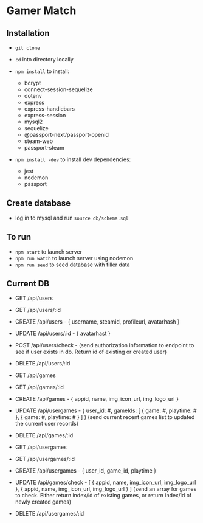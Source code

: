 # Gamer Match

## Installation

- `git clone`
- `cd` into directory locally
- `npm install` to install:

  - bcrypt
  - connect-session-sequelize
  - dotenv
  - express
  - express-handlebars
  - express-session
  - mysql2
  - sequelize
  - @passport-next/passport-openid
  - steam-web
  - passport-steam

- `npm install -dev` to install dev dependencies:
  - jest
  - nodemon
  - passport

## Create database

- log in to mysql and run `source db/schema.sql`

## To run

- `npm start` to launch server
- `npm run watch` to launch server using nodemon
- `npm run seed` to seed database with filler data

## Current DB

- GET /api/users
- GET /api/users/:id
- CREATE /api/users - { username, steamid, profileurl, avatarhash }
- UPDATE /api/users/:id - { avatarhast }
- POST /api/users/check - (send authorization information to endpoint to see if user exists in db. Return id of existing or created user)
- DELETE /api/users/:id

- GET /api/games
- GET /api/games/:id
- CREATE /api/games - { appid, name, img_icon_url, img_logo_url }
- UPDATE /api/usergames - { user_id: #, gameIds: [ { game: #, playtime: # }, { game: #, playtime: # } ] ) (send current recent games list to updated the current user records)
- DELETE /api/games/:id

- GET /api/usergames
- GET /api/usergames/:id
- CREATE /api/usergames - { user_id, game_id, playtime }
- UPDATE /api/games/check - [ { appid, name, img_icon_url, img_logo_url }, { appid, name, img_icon_url, img_logo_url } ] (send an array for games to check. Either return index/id of existing games, or return index/id of newly created games)
- DELETE /api/usergames/:id
